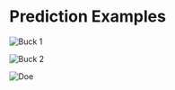 # Prediction Examples

![Buck 1](buck1-predict.png?raw=true)

![Buck 2](buck2-predict.png?raw=true)

![Doe](doe-predict.png?raw=true)
